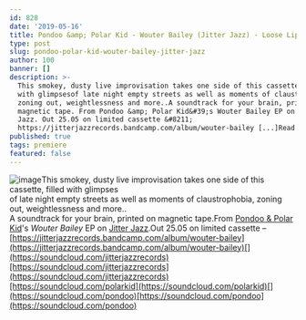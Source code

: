 ```yaml
---
id: 828
date: '2019-05-16'
title: Pondoo &amp; Polar Kid - Wouter Bailey (Jitter Jazz) - Loose Lips
type: post
slug: pondoo-polar-kid-wouter-bailey-jitter-jazz
author: 100
banner: []
description: >-
  This smokey, dusty live improvisation takes one side of this cassette, filled
  with glimpsesof late night empty streets as well as moments of claustrophobia,
  zoning out, weightlessness and more..A soundtrack for your brain, printed on
  magnetic tape. From Pondoo &amp; Polar Kid&#39;s Wouter Bailey EP on Jitter
  Jazz. Out 25.05 on limited cassette &#8211;
  https://jitterjazzrecords.bandcamp.com/album/wouter-bailey [...]Read More...
published: true
tags: premiere
featured: false
---
```

![image](../undefined)This smokey, dusty live improvisation takes one side of this cassette, filled with glimpses  
of late night empty streets as well as moments of claustrophobia, zoning out, weightlessness and more..  
A soundtrack for your brain, printed on magnetic tape.From [Pondoo & Polar Kid](https://jitterjazzrecords.bandcamp.com/)'s _Wouter Bailey_ EP on [Jitter Jazz](http://www.jitterjazz.com/).Out 25.05 on limited cassette – [](https://jitterjazzrecords.bandcamp.com/album/wouter-bailey)[https://jitterjazzrecords.bandcamp.com/album/wouter-bailey](https://jitterjazzrecords.bandcamp.com/album/wouter-bailey)[](https://soundcloud.com/jitterjazzrecords)[https://soundcloud.com/jitterjazzrecords](https://soundcloud.com/jitterjazzrecords)[https://soundcloud.com/polarkid](https://soundcloud.com/polarkid)[](https://soundcloud.com/pondoo)[https://soundcloud.com/pondoo](https://soundcloud.com/pondoo)